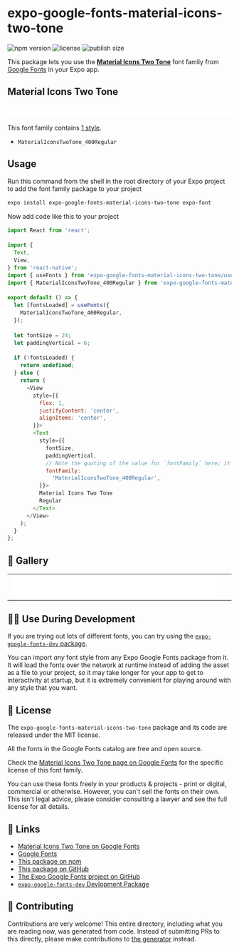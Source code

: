 # expo-google-fonts-material-icons-two-tone

![npm version](https://flat.badgen.net/npm/v/expo-google-fonts-material-icons-two-tone)
![license](https://flat.badgen.net/github/license/expo/google-fonts)
![publish size](https://flat.badgen.net/packagephobia/install/expo-google-fonts-material-icons-two-tone)

This package lets you use the [**Material Icons Two Tone**](https://fonts.google.com/specimen/Material+Icons+Two+Tone) font family from [Google Fonts](https://fonts.google.com/) in your Expo app.

## Material Icons Two Tone

![Material Icons Two Tone](./font-family.png)

This font family contains [1 style](#-gallery).

- `MaterialIconsTwoTone_400Regular`

## Usage

Run this command from the shell in the root directory of your Expo project to add the font family package to your project
```sh
expo install expo-google-fonts-material-icons-two-tone expo-font
```

Now add code like this to your project
```js
import React from 'react';

import {
  Text,
  View,
} from 'react-native';
import { useFonts } from 'expo-google-fonts-material-icons-two-tone/useFonts';
import { MaterialIconsTwoTone_400Regular } from 'expo-google-fonts-material-icons-two-tone/400Regular';

export default () => {
  let [fontsLoaded] = useFonts({
    MaterialIconsTwoTone_400Regular,
  });

  let fontSize = 24;
  let paddingVertical = 6;

  if (!fontsLoaded) {
    return undefined;
  } else {
    return (
      <View
        style={{
          flex: 1,
          justifyContent: 'center',
          alignItems: 'center',
        }}>
        <Text
          style={{
            fontSize,
            paddingVertical,
            // Note the quoting of the value for `fontFamily` here; it expects a string!
            fontFamily:
              'MaterialIconsTwoTone_400Regular',
          }}>
          Material Icons Two Tone
          Regular
        </Text>
      </View>
    );
  }
};

```

## 🔡 Gallery


||||
|-|-|-|
|![MaterialIconsTwoTone_400Regular](.//400Regular/MaterialIconsTwoTone_400Regular.ttf.png)||||


## 👩‍💻 Use During Development

If you are trying out lots of different fonts, you can try using the [`expo-google-fonts-dev` package](https://github.com/freeboub/google-fonts/tree/master/font-packages/dev#readme).

You can import *any* font style from any Expo Google Fonts package from it. It will load the fonts
over the network at runtime instead of adding the asset as a file to your project, so it may take longer
for your app to get to interactivity at startup, but it is extremely convenient
for playing around with any style that you want.

## 📖 License

The `expo-google-fonts-material-icons-two-tone` package and its code are released under the MIT license.

All the fonts in the Google Fonts catalog are free and open source.

Check the [Material Icons Two Tone page on Google Fonts](https://fonts.google.com/specimen/Material+Icons+Two+Tone) for the specific license of this font family.

You can use these fonts freely in your products & projects - print or digital, commercial or otherwise. However, you can't sell the fonts on their own. This isn't legal advice, please consider consulting a lawyer and see the full license for all details.

## 🔗 Links

- [Material Icons Two Tone on Google Fonts](https://fonts.google.com/specimen/Material+Icons+Two+Tone)
- [Google Fonts](https://fonts.google.com/)
- [This package on npm](https://www.npmjs.com/package/expo-google-fonts-material-icons-two-tone)
- [This package on GitHub](https://github.com/freeboub/google-fonts/tree/master/font-packages/material-icons-two-tone)
- [The Expo Google Fonts project on GitHub](https://github.com/freeboub/google-fonts)
- [`expo-google-fonts-dev` Devlopment Package](https://github.com/freeboub/google-fonts/tree/master/font-packages/dev)

## 🤝 Contributing

Contributions are very welcome! This entire directory, including what you are reading now, was generated from code. Instead of submitting PRs to this directly, please make contributions to [the generator](https://github.com/freeboub/google-fonts/tree/master/packages/generator) instead.
